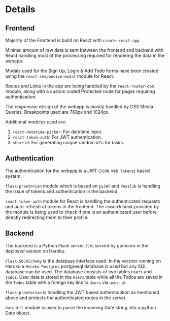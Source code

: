 # Details

## Frontend

Majority of the Frontend is build on React with `create-react-app`.

Minimal amount of raw data is sent between the frontend and backend with React handling most of the processing required for rendering the data in the webapp.

Modals used for the Sign Up, Login & Add Todo forms have been created using the `react-responsive-modal` module for React.

Routes and Links in the app are being handled by the `react-router-dom` module, along with a custom coded Protected route for pages requiring authentication.

The responsive design of the webapp is mostly handled by CSS Media Queries. Breakpoints used are 768px and 1024px.

Additional modules used are:

1. `react-datetime-picker`: For datetime input.
2. `react-token-auth`: For JWT authentication.
3. `shortid`: For generating unique random id's for tasks.

## Authentication

The authentication for the webapp is a JWT (`JSON Web Tokens`) based system.

`flask-praetorian` module which is based on `pyJWT` and `Passlib` is handling the issue of tokens and authentication in the backend.

`react-token-auth` module for React is handling the authenticated requests and auto-refresh of tokens in the frontend. The `useAuth` hook provided by the module is being used to check if one is an authenticated user before directly redirecting them to their profile.

## Backend

The backend is a Python Flask server. It is served by gunicorn in the deployed version on Heroku.

`Flask-SQLAlchemy` is the database interface used. In the version running on Heroku a `Heroku Postgres` postgresql database is used but any SQL database can be used. The database consists of two tables `Users` and `Todos`. User data is stored in the `Users` table while all the Todos are saved in the `Todos` table with a foreign key link to `Users` via `user.id`.

`flask-praetorian` is handling the JWT based authentication as mentioned above and protects the authenticated routes in the server.

`dateutil` module is used to parse the incoming Date string into a python Date object.
